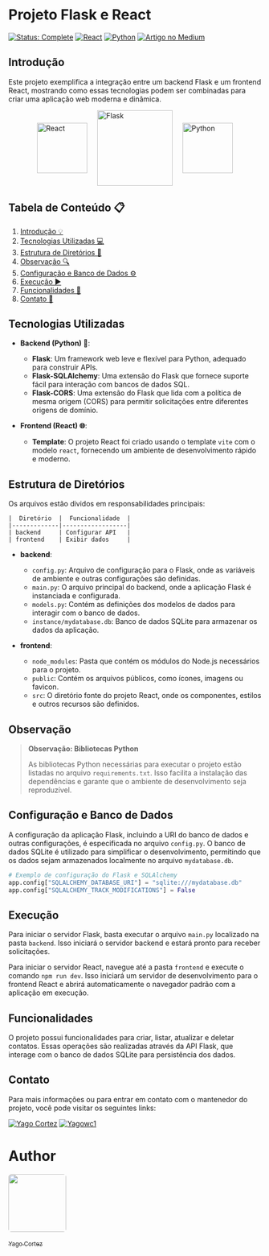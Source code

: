 # Projeto Flask e React
[![Status: Complete](https://img.shields.io/badge/Status-Complete-brightgreen.svg)](https://github.com/Yagowc1/Flask-e-React)
[![React](https://img.shields.io/badge/-React-61DAFB?logo=react&logoColor=white&style=flat-square)](https://reactjs.org/)
[![Python](https://img.shields.io/badge/-Python-3776AB?logo=python&logoColor=white&style=flat-square)](https://www.python.org/)
[![Artigo no Medium](https://img.shields.io/badge/-Artigo%20no%20Medium-12100E?logo=medium&logoColor=white&style=flat-square)](https://medium.com/) 

## Introdução

Este projeto exemplifica a integração entre um backend Flask e um frontend React, mostrando como essas tecnologias podem ser combinadas para criar uma aplicação web moderna e dinâmica.

<div style="display: flex; align-items: center; justify-content: center;">
  <img src="https://upload.wikimedia.org/wikipedia/commons/a/a7/React-icon.svg" alt="React" width="100" style="margin-right: 20px;"/>
  <img src="https://upload.wikimedia.org/wikipedia/commons/3/3c/Flask_logo.svg" alt="Flask" width="150" style="margin-right: 20px;"/>
  <img src="https://upload.wikimedia.org/wikipedia/commons/c/c3/Python-logo-notext.svg" alt="Python" width="100"/>
</div>

## Tabela de Conteúdo 📋

1. [Introdução 💡](#introdução)
2. [Tecnologias Utilizadas 💻](#tecnologias-utilizadas)
3. [Estrutura de Diretórios 📁](#estrutura-de-diretórios)
4. [Observação 🔍](#observação)
5. [Configuração e Banco de Dados ⚙️](#configuração-e-banco-de-dados)
6. [Execução ▶️](#execução)
7. [Funcionalidades 🚀](#funcionalidades)
8. [Contato 📧](#contato)


## Tecnologias Utilizadas 

- **Backend (Python) 🐍**:
  - **Flask**: Um framework web leve e flexível para Python, adequado para construir APIs.
  - **Flask-SQLAlchemy**: Uma extensão do Flask que fornece suporte fácil para interação com bancos de dados SQL.
  - **Flask-CORS**: Uma extensão do Flask que lida com a política de mesma origem (CORS) para permitir solicitações entre diferentes origens de domínio.

- **Frontend (React) 🌐**:
  - **Template**: O projeto React foi criado usando o template `vite` com o modelo `react`, fornecendo um ambiente de desenvolvimento rápido e moderno.

## Estrutura de Diretórios

Os arquivos estão dividos em responsabilidades principais:

    |  Diretório  |  Funcionalidade  |
    |-------------|------------------|
    | backend     | Configurar API   |
    | frontend    | Exibir dados     |

- **backend**:
  - `config.py`: Arquivo de configuração para o Flask, onde as variáveis de ambiente e outras configurações são definidas.
  - `main.py`: O arquivo principal do backend, onde a aplicação Flask é instanciada e configurada.
  - `models.py`: Contém as definições dos modelos de dados para interagir com o banco de dados.
  - `instance/mydatabase.db`: Banco de dados SQLite para armazenar os dados da aplicação.

- **frontend**:
  - `node_modules`: Pasta que contém os módulos do Node.js necessários para o projeto.
  - `public`: Contém os arquivos públicos, como ícones, imagens ou favicon.
  - `src`: O diretório fonte do projeto React, onde os componentes, estilos e outros recursos são definidos.

## Observação <a name="observação"></a>

> **Observação: Bibliotecas Python**
>
> As bibliotecas Python necessárias para executar o projeto estão listadas no arquivo `requirements.txt`. Isso facilita a instalação das dependências e garante que o ambiente de desenvolvimento seja reproduzível.

## Configuração e Banco de Dados

A configuração da aplicação Flask, incluindo a URI do banco de dados e outras configurações, é especificada no arquivo `config.py`. O banco de dados SQLite é utilizado para simplificar o desenvolvimento, permitindo que os dados sejam armazenados localmente no arquivo `mydatabase.db`.

```python
# Exemplo de configuração do Flask e SQLAlchemy
app.config["SQLALCHEMY_DATABASE_URI"] = "sqlite:///mydatabase.db"
app.config["SQLALCHEMY_TRACK_MODIFICATIONS"] = False
```

## Execução

Para iniciar o servidor Flask, basta executar o arquivo `main.py` localizado na pasta `backend`. Isso iniciará o servidor backend e estará pronto para receber solicitações.

Para iniciar o servidor React, navegue até a pasta `frontend` e execute o comando `npm run dev`. Isso iniciará um servidor de desenvolvimento para o frontend React e abrirá automaticamente o navegador padrão com a aplicação em execução.

## Funcionalidades

O projeto possui funcionalidades para criar, listar, atualizar e deletar contatos. Essas operações são realizadas através da API Flask, que interage com o banco de dados SQLite para persistência dos dados.

## Contato

Para mais informações ou para entrar em contato com o mantenedor do projeto, você pode visitar os seguintes links:

[![Yago Cortez](https://img.shields.io/badge/LinkedIn-Yago_Cortez-blue?style=flat-square&logo=linkedin)](https://www.linkedin.com/in/yago-cortez-9211512a7/)
[![Yagowc1](https://img.shields.io/badge/GitHub-Yagowc1-black?style=flat-square&logo=github)](https://github.com/Yagowc1)

# Author

<div style="border-radius: 5%; overflow: hidden; width: 115px; height: 115px;">
  <img loading="lazy" src="https://avatars.githubusercontent.com/u/143226127?v=4" width="100%">
</div>
<br>
<a href="https://github.com/Yagowc1"><sub>Yago Cortez</sub></a>
